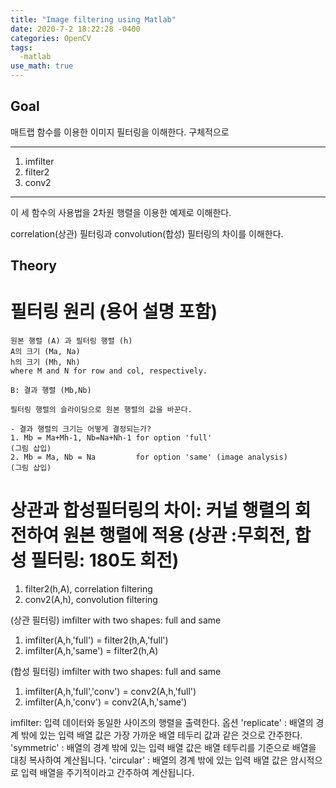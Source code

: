 ```yaml
---
title: "Image filtering using Matlab"
date: 2020-7-2 18:22:28 -0400
categories: OpenCV
tags:
  -matlab
use_math: true
---
```



## Goal
  매트랩 함수를 이용한 이미지 필터링을 이해한다. 
  구체적으로 
 
  ---
  1. imfilter 
  2. filter2
  3. conv2 
  ---
  이 세 함수의 사용법을 2차원 행렬을 이용한 예제로 이해한다. 

  correlation(상관) 필터링과 convolution(합성) 필터링의 차이를 이해한다. 

## Theory 

  # 필터링 원리 (용어 설명 포함) 
    원본 행렬 (A) 과 필터링 행렬 (h)
    A의 크기 (Ma, Na) 
    h의 크기 (Mh, Nh)
    where M and N for row and col, respectively.

    B: 결과 행렬 (Mb,Nb) 

    필터링 행렬의 슬라이딩으로 원본 행렬의 값을 바꾼다. 

    - 결과 행렬의 크기는 어떻게 결정되는가? 
    1. Mb = Ma+Mh-1, Nb=Na+Nh-1 for option 'full'
    (그림 삽입) 
    2. Mb = Ma, Nb = Na         for option 'same' (image analysis) 
    (그림 삽입) 


    

  # 상관과 합성필터링의 차이: 커널 행렬의 회전하여 원본 행렬에 적용 (상관 :무회전, 합성 필터링: 180도 회전)
  
   1. filter2(h,A), correlation filtering  
   2. conv2(A,h), convolution filtering 

   (상관 필터링) imfilter with two shapes: full and same 
   1. imfilter(A,h,'full') = filter2(h,A,'full') 
   2. imfilter(A,h,'same') = filter2(h,A) 

   (합성 필터링) imfilter with two shapes: full and same 
   1. imfilter(A,h,'full','conv') = conv2(A,h,'full') 
   2. imfilter(A,h,'conv') =  conv2(A,h,'same')


   imfilter: 입력 데이터와 동일한 사이즈의 행렬을 출력한다.
   옵션 
   'replicate' : 배열의 경계 밖에 있는 입력 배열 값은 가장 가까운 배열 테두리 값과 같은 것으로 간주한다. 
   'symmetric' : 배열의 경계 밖에 있는 입력 배열 값은 배열 테두리를 기준으로 배열을 대칭 복사하여 계산됩니다.
   'circular'  : 배열의 경계 밖에 있는 입력 배열 값은 암시적으로 입력 배열을 주기적이라고 간주하여 계산됩니다.
   
    
    
